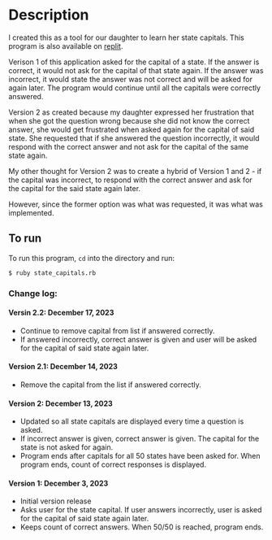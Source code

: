 # Description
I created this as a tool for our daughter to learn her state capitals. This program is also available on [replit](https://replit.com/@peterhong/statecapitalsquiz).

Verison 1 of this application asked for the capital of a state. If the answer is correct, it would not ask for the capital of that state again. If the answer was incorrect, it would state the answer was not correct and will be asked for again later. The program would continue until all the capitals were correctly answered.

Version 2 as created because my daughter expressed her frustration that when she got the question wrong because she did not know the correct answer, she would get frustrated when asked again for the capital of said state. She requested that if she answered the question incorrectly, it would respond with the correct answer and not ask for the capital of the same state again.

My other thought for Version 2 was to create a hybrid of Version 1 and 2 - if the capital was incorrect, to respond with the correct answer and ask for the capital for the said state again later. 

However, since the former option was what was requested, it was what was implemented. 

## To run
To run this program, `cd` into the directory and run:
```
$ ruby state_capitals.rb
```

### Change log:
#### Versin 2.2: December 17, 2023
* Continue to remove capital from list if answered correctly.
* If answered incorrectly, correct answer is given and user will be asked for the capital of said state again later.

#### Version 2.1: December 14, 2023
* Remove the capital from the list if answered correctly.

#### Version 2: December 13, 2023
* Updated so all state capitals are displayed every time a question is asked.
* If incorrect answer is given, correct answer is given. The capital for the state is not asked for again.
* Program ends after capitals for all 50 states have been asked for. When program ends, count of correct responses is displayed.

#### Version 1: December 3, 2023
* Initial version release
* Asks user for the state capital. If user answers incorrectly, user is asked for the capital of said state again later.
* Keeps count of correct answers. When 50/50 is reached, program ends.
